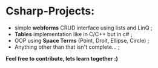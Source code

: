 # Csharp-Projects:
- simple **webforms** CRUD interface using lists and LinQ  ;
- **Tables** implementation like in C/C++ but in c#  ;
- OOP using **Space Terms** (Point, Droit, Ellipse, Circle) ;
- Anything other than that isn't complete... ;


**Feel free to contribute, lets learn together :)** 
